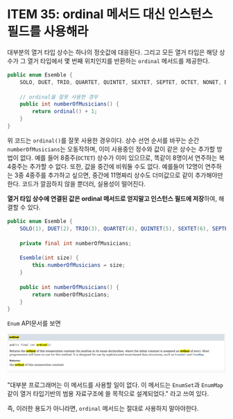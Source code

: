 # ITEM 35: ordinal 메서드 대신 인스턴스 필드를 사용해라

대부분의 열거 타입 상수는 하나의 정숫값에 대응된다. 그리고 모든 열거 타입은 해당 상수가 그 열거 타입에서 몇 번째 위치인지를 반환하는 `ordinal` 메서드를 제공한다.

```java
public enum Esemble {
    SOLO, DUET, TRIO, QUARTET, QUINTET, SEXTET, SEPTET, OCTET, NONET, DECTET;

    // ordinal을 잘못 사용한 경우
    public int numberOfMusicians() {
        return ordinal() + 1;
    }
}
```

위 코드는 `ordinal()`를 잘못 사용한 경우이다. 상수 선언 순서를 바꾸는 순간 `numberOfMusicians`는 오동작하며, 이미 사용중인 정수와 값이 같은 상수는 추가할 방법이 없다. 예를 들어 8중주(`OCTET`) 상수가 이미 있으므로, 똑같이 8명이서 연주하는 복4중주는 추가할 수 없다.
또한, 값을 중간에 비워둘 수도 없다. 예를들어 12명이 연주하는 3중 4중주를 추가하고 싶으면, 중간에 11명짜리 상수도 더미값으로 같이 추가해야만 한다. 코드가 깔끔하지 않을 뿐더러, 실용성이 떨어진다.

**열거 타입 상수에 연결된 값은 ordinal 메서드로 얻지말고 인스턴스 필드에 저장**하여, 해결할 수 있다.

```java
public enum Esemble {
    SOLO(1), DUET(2), TRIO(3), QUARTET(4), QUINTET(5), SEXTET(6), SEPTET(7), OCTET(8), DOUBLE_QUARTET(8), NONET(9), DECTET(10), TRIPLE_QUARTET(12);

    private final int numberOfMusicians;

    Esemble(int size) {
        this.numberOfMusicians = size;
    }

    public int numberOfMusicians() {
        return numberOfMusicians;
    }
}
```

`Enum` API문서를 보면

![image-20210605234412577](./assets/image-20210605234412577.png)

"대부분 프로그래머는 이 메서드를 사용할 일이 없다. 이 메서드는 `EnumSet`과 `EnumMap` 같이 열거 타입기반의 범용 자료구조에 쓸 목적으로 설계되었다." 라고 쓰여 있다. 

즉, 이러한 용도가 아니라면, `ordinal` 메서드는 절대로 사용하지 말아야한다.